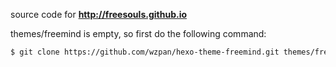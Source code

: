 source code for **<http://freesouls.github.io>**

themes/freemind is empty, so first do the following command:
``` sh
$ git clone https://github.com/wzpan/hexo-theme-freemind.git themes/freemind
```